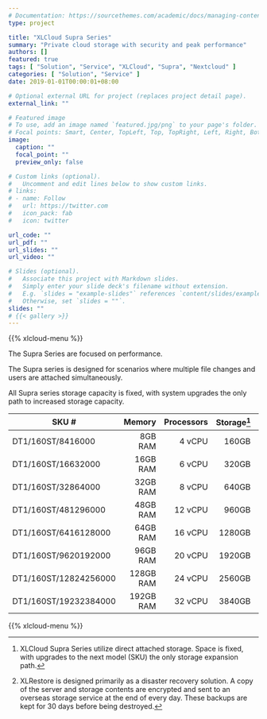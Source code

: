 ```yaml
---
# Documentation: https://sourcethemes.com/academic/docs/managing-content/
type: project

title: "XLCloud Supra Series"
summary: "Private cloud storage with security and peak performance"
authors: []
featured: true
tags: [ "Solution", "Service", "XLCloud", "Supra", "Nextcloud" ]
categories: [ "Solution", "Service" ]
date: 2019-01-01T00:00:01+08:00

# Optional external URL for project (replaces project detail page).
external_link: ""

# Featured image
# To use, add an image named `featured.jpg/png` to your page's folder.
# Focal points: Smart, Center, TopLeft, Top, TopRight, Left, Right, BottomLeft, Bottom, BottomRight.
image:
  caption: ""
  focal_point: ""
  preview_only: false

# Custom links (optional).
#   Uncomment and edit lines below to show custom links.
# links:
# - name: Follow
#   url: https://twitter.com
#   icon_pack: fab
#   icon: twitter

url_code: ""
url_pdf: ""
url_slides: ""
url_video: ""

# Slides (optional).
#   Associate this project with Markdown slides.
#   Simply enter your slide deck's filename without extension.
#   E.g. `slides = "example-slides"` references `content/slides/example-slides.md`.
#   Otherwise, set `slides = ""`.
slides: ""
# {{< gallery >}}
---
```

{{% xlcloud-menu %}}

The Supra Series are focused on performance.

The Supra series is designed for scenarios where multiple file changes and users are attached simultaneously.

All Supra series storage capacity is fixed, with system upgrades the only path to increased storage capacity.

| SKU #                 |    Memory | Processors | Storage[^1] |  Per Month | XLRestore[^2] |
|-----------------------|----------:|-----------:|------------:|-----------:|--------------:|
| DT1/160ST/8416000     |   8GB RAM |     4 vCPU |       160GB |    S$70.00 |      S$14. 00 |
| DT1/160ST/16632000    |  16GB RAM |     6 vCPU |       320GB |   S$140.00 |      S$28. 00 |
| DT1/160ST/32864000    |  32GB RAM |     8 vCPU |       640GB |   S$280.00 |      S$56. 00 |
| DT1/160ST/481296000   |  48GB RAM |    12 vCPU |       960GB |   S$420.00 |      S$84. 00 |
| DT1/160ST/6416128000  |  64GB RAM |    16 vCPU |      1280GB |   S$560.00 |     S$112. 00 |
| DT1/160ST/9620192000  |  96GB RAM |    20 vCPU |      1920GB |   S$840.00 |     S$168. 00 |
| DT1/160ST/12824256000 | 128GB RAM |    24 vCPU |      2560GB | S$1,120.00 |     S$224. 00 |
| DT1/160ST/19232384000 | 192GB RAM |    32 vCPU |      3840GB | S$1,680.00 |      S$336.00 |

{{% xlcloud-menu %}}

[^1]: XLCloud Supra Series utilize direct attached storage. Space is fixed, with upgrades to the next model (SKU) the only storage expansion path.
[^2]: XLRestore is designed primarily as a disaster recovery solution. A copy of the server and storage contents are encrypted and sent to an overseas storage service at the end of every day. These backups are kept for 30 days before being destroyed.

